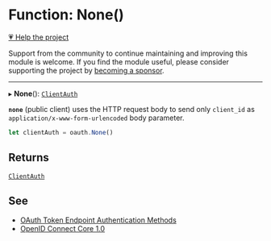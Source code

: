 # Function: None()

[💗 Help the project](https://github.com/sponsors/panva)

Support from the community to continue maintaining and improving this module is welcome. If you find the module useful, please consider supporting the project by [becoming a sponsor](https://github.com/sponsors/panva).

***

▸ **None**(): [`ClientAuth`](../interfaces/ClientAuth.md)

**`none`** (public client) uses the HTTP request body to send only `client_id` as
`application/x-www-form-urlencoded` body parameter.

```ts
let clientAuth = oauth.None()
```

## Returns

[`ClientAuth`](../interfaces/ClientAuth.md)

## See

 - [OAuth Token Endpoint Authentication Methods](https://www.iana.org/assignments/oauth-parameters/oauth-parameters.xhtml#token-endpoint-auth-method)
 - [OpenID Connect Core 1.0](https://openid.net/specs/openid-connect-core-1_0-errata2.html#ClientAuthentication)
